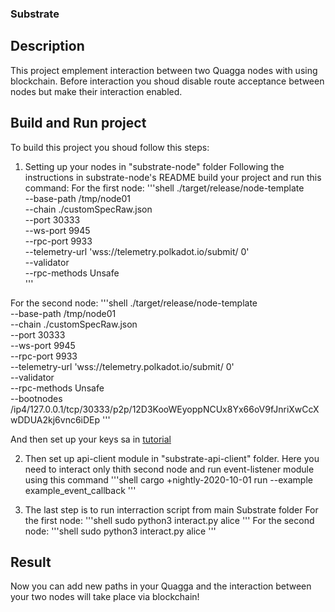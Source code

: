 ### Substrate

## Description
This project emplement interaction between two Quagga nodes with using blockchain.
Before interaction you shoud disable route acceptance between nodes but make their interaction enabled.

## Build and Run project
To build this project you shoud follow this steps:
1) Setting up your nodes in "substrate-node" folder
Following the instructions in substrate-node's README build your project and run this command:
For the first node:
'''shell
./target/release/node-template \
  --base-path /tmp/node01 \
  --chain ./customSpecRaw.json \
  --port 30333 \
  --ws-port 9945 \
  --rpc-port 9933 \
  --telemetry-url 'wss://telemetry.polkadot.io/submit/ 0' \
  --validator \
  --rpc-methods Unsafe \
'''

For the second node:
'''shell
./target/release/node-template \
   --base-path /tmp/node01 \
   --chain ./customSpecRaw.json \
   --port 30333 \
   --ws-port 9945 \
   --rpc-port 9933 \
   --telemetry-url 'wss://telemetry.polkadot.io/submit/ 0' \
   --validator \
   --rpc-methods Unsafe \
   --bootnodes /ip4/127.0.0.1/tcp/30333/p2p/12D3KooWEyoppNCUx8Yx66oV9fJnriXwCcXwDDUA2kj6vnc6iDEp
'''

And then set up your keys sa in [tutorial](https://substrate.dev/docs/en/tutorials/start-a-private-network/customchain)

2) Then set up api-client module in "substrate-api-client" folder. 
Here you need to interact only thith second node and run event-listener module using this command
'''shell
cargo +nightly-2020-10-01 run --example example_event_callback
'''

3) The last step is to run interraction script from main Substrate folder
For the first node:
'''shell
sudo python3 interact.py alice
'''
For the second node:
'''shell
sudo python3 interact.py alice
'''

## Result
Now you can add new paths in your Quagga and the interaction between your two nodes will take place via blockchain!
